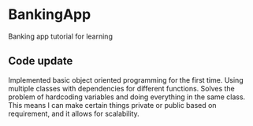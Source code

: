 # BankingApp
Banking app tutorial for learning

## Code update
Implemented basic object oriented programming for the first time.
Using multiple classes with dependencies for different functions. 
Solves the problem of hardcoding variables and doing everything in the same class.
This means I can make certain things private or public based on requirement, and it allows for scalability.
